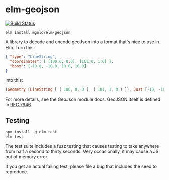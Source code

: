# elm-geojson

[![Build Status](https://travis-ci.org/mgold/elm-geojson.svg?branch=master)](https://travis-ci.org/mgold/elm-geojson)

```
elm install mgold/elm-geojson
```

A library to decode and encode geoJson into a format that's nice to use in Elm. Turn this:

```json
{ "type": "LineString",
  "coordinates": [ [100.0, 0.0], [101.0, 1.0] ],
  "bbox": [-10.0, -10.0, 10.0, 10.0]
}
```

into this:

```elm
(Geometry (LineString [ ( 100, 0, 0 ), ( 101, 1, 0 ) ]), Just [-10, -10, 10, 10])
```

For more details, see the GeoJson module docs. GeoJSON itself is defined in [RFC 7946](https://tools.ietf.org/html/rfc7946).


## Testing
```
npm install -g elm-test
elm test
```

The test suite includes a fuzz testing that causes testing to take anywhere from half a second to thirty seconds. Very occasionally, it may cause a JS out of memory error.

If you get an actual failing test, please file a bug that includes the seed to reproduce.
